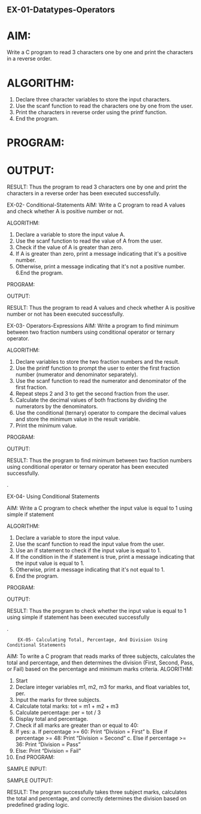 
## EX-01-Datatypes-Operators
# AIM:
Write a C program to read 3 characters one by one and print the characters in a reverse order.

# ALGORITHM:
1.	Declare three character variables to store the input characters.
2.	Use the scanf function to read the characters one by one from the user.
3.	Print the characters in reverse order using the printf function.
4.	End the program.

# PROGRAM:

# OUTPUT:

















RESULT:
Thus the program to read 3 characters one by one and print the characters in a reverse order has been executed successfully.



EX-02- Conditional-Statements
AIM:
Write a C program to read A values and check whether A is positive number or not.

ALGORITHM:
1.	Declare a variable to store the input value A.
2.	Use the scanf function to read the value of A from the user.
3.	Check if the value of A is greater than zero.
4.	If A is greater than zero, print a message indicating that it's a positive number. 
5.	Otherwise, print a message indicating that it's not a positive number.
6.End the program.

PROGRAM:

OUTPUT:











RESULT:
Thus the program to read A values and check whether A is positive number or not has been executed successfully.
 
 


EX-03- Operators-Expressions
AIM:
Write a program to find minimum between two fraction numbers using conditional operator or ternary operator.

ALGORITHM:
1.	Declare variables to store the two fraction numbers and the result.
2.	Use the printf function to prompt the user to enter the first fraction number (numerator and denominator separately).
3.	Use the scanf function to read the numerator and denominator of the first fraction.
4.	Repeat steps 2 and 3 to get the second fraction from the user.
5.	Calculate the decimal values of both fractions by dividing the numerators by the denominators.
6.	Use the conditional (ternary) operator to compare the decimal values and store the minimum value in the result variable.
7.	Print the minimum value.

PROGRAM:

OUTPUT:









RESULT:
Thus the program to find minimum between two fraction numbers using conditional operator or ternary operator has been executed successfully.
 
.



EX-04- Using Conditional Statements

AIM:
Write a C program to check whether the input value is equal to 1 using simple if statement

ALGORITHM:
1.	Declare a variable to store the input value.
2.	Use the scanf function to read the input value from the user.
3.	Use an if statement to check if the input value is equal to 1.
4.	If the condition in the if statement is true, print a message indicating that the input value is equal to 1.
5.	Otherwise, print a message indicating that it's not equal to 1.
6.	End the program.

PROGRAM:

OUTPUT:









	

RESULT:
Thus the program to check whether the input value is equal to 1 using simple if statement has been executed successfully
 
.


		EX-05- Calculating Total, Percentage, And Division Using Conditional Statements 
AIM:
To write a C program that reads marks of three subjects, calculates the total and percentage, and then determines the division (First, Second, Pass, or Fail) based on the percentage and minimum marks criteria.
ALGORITHM:
1.	Start
2.	Declare integer variables m1, m2, m3 for marks, and float variables tot, per.
3.	Input the marks for three subjects.
4.	Calculate total marks: tot = m1 + m2 + m3
5.	Calculate percentage: per = tot / 3
6.	Display total and percentage.
7.	Check if all marks are greater than or equal to 40:
8.	If yes:
a.	If percentage >= 60: Print “Division = First”
b.	Else if percentage >= 48: Print “Division = Second”
c.	Else if percentage >= 36: Print “Division = Pass”
9.	Else: Print “Division = Fail”
10.	End
PROGRAM:

SAMPLE INPUT:

SAMPLE OUTPUT:

RESULT:
The program successfully takes three subject marks, calculates the total and percentage, and correctly determines the division based on predefined grading logic.
